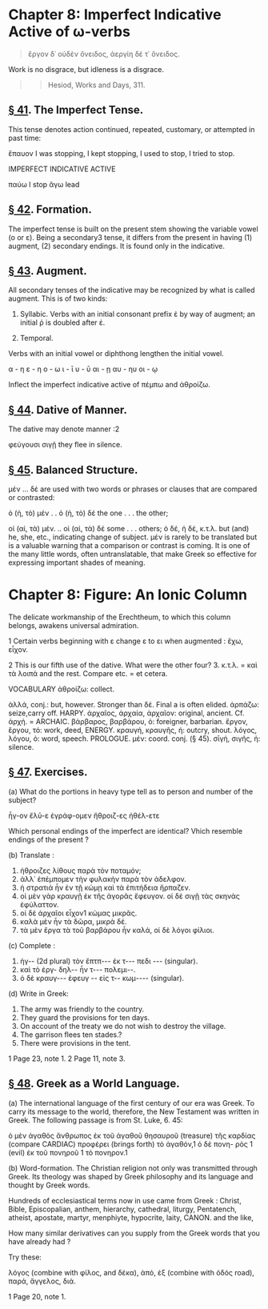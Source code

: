 # Chapter 8: Imperfect Indicative Active of ω-verbs


> ἔργον δ᾽ οὐδὲν ὄνειδος, ἀεργίη δέ τ᾽ ὄνειδος.

<quote>Work is no disgrace, but idleness is a disgrace.

>> Hesiod, Works and Days, 311.



## [§ 41](#para41). The Imperfect Tense.


This tense denotes action
continued, repeated, customary, or attempted in past time:

ἔπαυον I was stopping, I kept stopping, I used to stop, I tried to stop.

IMPERFECT INDICATIVE ACTIVE

παύω I stop ἄγω lead

## [§ 42](#para42). Formation.


The imperfect tense is built on the
present stem showing the variable vowel (ο or ε). Being
a secondary3 tense, it differs from the present in having
(1) augment, (2) secondary endings. It is found only
in the indicative.

## [§ 43](#para43). Augment.


All secondary tenses of the indicative
may be recognized by what is called augment. This is of
two kinds:

1. Syllabic. Verbs with an initial consonant prefix ἐ
by way of augment; an initial ῥ is doubled after ἐ.

<pb n="23"/>

2. Temporal.

Verbs with an initial vowel or diphthong lengthen the initial vowel.


α - η
ε - η
ο - ω
ι - ῑ
υ - ῡ
αι  - ῃ
αυ  - ηυ
οι  - ῳ

Inflect the imperfect indicative active of <rs type="lemma">πέμπω</rs> and ἀθροίζω.

## [§ 44](#para44). Dative of Manner.


The dative may denote manner :2

φεύγουσι σιγῇ they flee in silence.

## [§ 45](#para45). Balanced Structure.


μέν ... δέ are used with
two words or phrases or
clauses that are compared
or contrasted:

ὁ (ἡ, τὸ) μέν . . ὁ (ἡ, τὸ) δέ the one . . . the other;

οἱ (αἱ, τὰ) μέν. .. οἱ (αἱ, τὰ) δέ some . . . others;
ὁ δέ, ἡ δέ, κ.τ.λ. but (and) he, she, etc.,
indicating change of subject. μέν is rarely to be translated but is a valuable warning that a comparison or contrast is coming. It is one of the many little words, often untranslatable, that make Greek so effective for expressing important shades of meaning.

# Chapter 8: Figure: An Ionic Column



The delicate workmanship of the
Erechtheum, to which this column
belongs, awakens universal admiration.

1 Certain verbs beginning with ε change ε to ει when augmented : ἔχω, εἶχον.

2 This is our fifth use of the dative. What were the other four?
3. κ.τ.λ. = καὶ τὰ λοιπά and the rest. Compare etc. = et cetera.

<pb n="24"/>

<div type="textpart" subtype="para" n="46">


VOCABULARY
<rs type="lemma">ἀθροίζω</rs>: collect.

<rs type="lemma">ἀλλά</rs>, conj.: but, however. Stronger than δέ. Final a is often elided.
<rs type="lemma">ἁρπάζω</rs>: seize,carry off. HARPY.
<rs type="lemma">ἀρχαῖος</rs>, ἀρχαία, ἀρχαῖον: original, ancient. Cf. ἀρχή. = ARCHAIC.
<rs type="lemma">βάρβαρος</rs>, βαρβάρου, ὁ: foreigner, barbarian.
<rs type="lemma">ἔργον</rs>, ἔργου, τό: work, deed, ENERGY.
<rs type="lemma">κραυγή</rs>, κραυγῆς, ἡ: outcry, shout.
<rs type="lemma">λόγος</rs>, λόγου, ὁ: word, speech. PROLOGUE.
<rs type="lemma">μέν</rs>: coord. conj. (§ 45).
<rs type="lemma">σῑγή</rs>, σιγῆς, ἡ: silence.

## [§ 47](#para47). Exercises.




(a) What do the portions in heavy type tell as to person
and number of the subject?

ἦγ-ον
ἔλῡ-ε
ἐγράφ-ομεν
ἤθροιζ-ες
ἠθέλ-ετε

Which personal endings of the imperfect are identical?
Vhich resemble endings of the present ?

(b) Translate :

1. ἠθροιζες λίθους παρὰ τὸν ποταμόν;
2. ἀλλ᾽ ἐπέμπομεν τὴν φυλακὴν παρὰ τὸν ἀδελφον.
3. ἡ στρατιὰ ἦν ἐν τῇ κώμῃ καὶ τὰ ἐπιτήδεια ἥρπαζεν.
4. οἱ μὲν γὰρ κραυγῇ ἐκ τῆς ἀγορᾶς ἔφευγον. οἱ δὲ σιγῇ τὰς σκηνὰς ἐφύλαττον.
5. οἱ δὲ ἀρχαῖοι εἶχον1 κώμας μικρᾶς.
6. καλὰ μὲν ἦν τὰ δῶρα, μικρὰ δέ.
7. τὰ μὲν ἔργα τὰ τοῦ βαρβάρου ἦν καλά, οἱ δὲ λόγοι φίλιοι.

(c) Complete :

1. ἠγ-- (2d plural) τὸν ἔπτπ--- ἐκ τ--- πεδι --- (singular).
2. καὶ τὸ ἐργ- δηλ-- ἦν τ--- πολεμι--.
3. ὁ δὲ κραυγ--- ἐφευγ -- εἰς τ-- κωμ---- (singular).

(d) Write in Greek:

1. The army was friendly to the country.
2. They guard the provisions for ten days.
3. On account of the treaty we do not wish to destroy the village.
4. The garrison flees ten stades.?
5. There were provisions in the tent.

1 Page 23, note 1.
2 Page 11, note 3.



<pb n="25"/>


## [§ 48](#para48). Greek as a World Language.


(a) The international language of the first century of our era was Greek. To carry its message to the world, therefore, the New Testament was written in Greek. The following passage is from St. Luke,
6. 45:


ὁ μὲν ἀγαθὸς ἄνθρωπος ἐκ
τοῦ ἀγαθοῦ θησαυροῦ (treasure) τῆς καρδίας (compare
CARDIAC) προφέρει (brings
forth) τὸ ἀγαθόν,1 ὁ δὲ πονη-
ρὸς 1 (evil) ἐκ τοῦ πονηροῦ 1 τὸ
πονηρον.1

(b) Word-formation. The Christian religion not only was transmitted through Greek. Its theology was shaped by Greek philosophy and its language and thought by Greek words.

Hundreds of ecclesiastical terms now in use came from Greek : Christ, Bible, Episcopalian, anthem, hierarchy, cathedral, liturgy, Pentatench, atheist, apostate, martyr, menphiyte, hypocrite, laity, CANON.
and the like,

How many similar derivatives can you supply from the Greek words that you have already had ?

Try these:

λόγος (combine with φίλος, and δέκα), ἀπό, ἐξ (combine with ὁδός road), παρά, ἄγγελος, διά.



1 Page 20, note 1.

<pb n="26"/>



